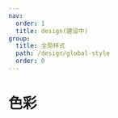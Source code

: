 ```yaml
---
nav:
  order: 1
  title: design(建设中)
group:
  title: 全局样式
  path: /design/global-style
  order: 0
---
```


# 色彩
